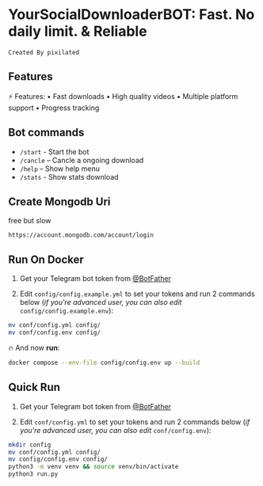 # YourSocialDownloaderBOT: **Fast. No daily limit. & Reliable**

```Created By pixilated```

## Features
⚡ Features:
• Fast downloads
• High quality videos
• Multiple platform support
• Progress tracking

## Bot commands
- `/start` - Start the bot
- `/cancle` – Cancle a ongoing download  
- `/help` – Show help menu
- `/stats` - Show stats download 

## Create Mongodb Uri 

free but slow
```
https://account.mongodb.com/account/login

```
## Run On Docker 

1. Get your Telegram bot token from [@BotFather](https://t.me/BotFather)

2. Edit `config/config.example.yml` to set your tokens and run 2 commands below (*if you're advanced user, you can also edit* `config/config.example.env`):
```bash
mv conf/config.yml config/
mv conf/config.env config/
```

🔥 And now **run**:

```bash
docker compose --env-file config/config.env up --build
```

## Quick Run 

1. Get your Telegram bot token from [@BotFather](https://t.me/BotFather)

2. Edit `conf/config.yml` to set your tokens and run 2 commands below (*if you're advanced user, you can also edit* `conf/config.env`):
```bash
mkdir config
mv conf/config.yml config/
mv config/config.env config/
python3 -m venv venv && source venv/bin/activate
python3 run.py
``` 